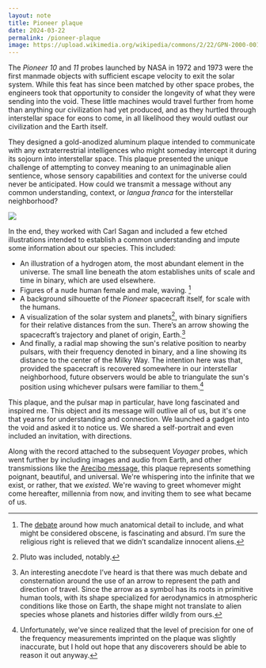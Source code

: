 ```yaml
---
layout: note
title: Pioneer plaque
date: 2024-03-22
permalink: /pioneer-plaque
image: https://upload.wikimedia.org/wikipedia/commons/2/22/GPN-2000-001621-x.jpg
---
```


The *Pioneer 10* and *11* probes launched by NASA in 1972 and 1973 were the first manmade objects with sufficient escape velocity to exit the solar system. While this feat has since been matched by other space probes, the engineers took that opportunity to consider the longevity of what they were sending into the void. These little machines would travel further from home than anything our civilization had yet produced, and as they hurtled through interstellar space for eons to come, in all likelihood they would outlast our civilization and the Earth itself.

They designed a gold-anodized aluminum plaque intended to communicate with any extraterrestrial intelligences who might someday intercept it during its sojourn into interstellar space. This plaque presented the unique challenge of attempting to convey meaning to an unimaginable alien sentience, whose sensory capabilities and context for the universe could never be anticipated. How could we transmit a message without any common understanding, context, or *langua franca* for the interstellar neighborhood?

![](https://en.wikipedia.org/wiki/Pioneer_plaque#/media/File:Pioneer_plaque.svg)

In the end, they worked with Carl Sagan and included a few etched illustrations intended to establish a common understanding and impute some information about our species. This included:

- An illustration of a hydrogen atom, the most abundant element in the universe. The small line beneath the atom establishes units of scale and time in binary, which are used elsewhere.
- Figures of a nude human female and male, waving. [^1]
- A background silhouette of the *Pioneer* spacecraft itself, for scale with the humans.
- A visualization of the solar system and planets[^2], with binary signifiers for their relative distances from the sun. There’s an arrow showing the spacecraft’s trajectory and planet of origin, Earth.[^3]
- And finally, a radial map showing the sun's relative position to nearby pulsars, with their frequency denoted in binary, and a line showing its distance to the center of the Milky Way. The intention here was that, provided the spacecraft is recovered somewhere in our interstellar neighborhood, future observers would be able to triangulate the sun's position using whichever pulsars were familiar to them.[^4]

This plaque, and the pulsar map in particular, have long fascinated and inspired me. This object and its message will outlive all of us, but it's one that yearns for understanding and connection. We launched a gadget into the void and asked it to notice us. We shared a self-portrait and even included an invitation, with directions.

Along with the record attached to the subsequent *Voyager* probes, which went further by including images and audio from Earth, and other transmissions like the [Arecibo message](https://en.wikipedia.org/wiki/Arecibo_message), this plaque represents something poignant, beautiful, and universal. We're whispering into the infinite that we exist, or rather, that we *existed*. We're waving to greet whomever might come hereafter, millennia from now, and inviting them to see what became of us. 

[^1]: The [debate](https://en.wikipedia.org/wiki/Pioneer_plaque#Figures_of_a_man_and_a_woman) around how much anatomical detail to include, and what might be considered obscene, is fascinating and absurd. I’m sure the religious right is relieved that we didn’t scandalize innocent aliens.
[^2]: Pluto was included, notably.
[^3]: An interesting anecdote I’ve heard is that there was much debate and consternation around the use of an arrow to represent the path and direction of travel. Since the arrow as a symbol has its roots in primitive human tools, with its shape specialized for aerodynamics in atmospheric conditions like those on Earth, the shape might not translate to alien species whose planets and histories differ wildly from ours.
[^4]: Unfortunately, we've since realized that the level of precision for one of the frequency measurements imprinted on the plaque was slightly inaccurate, but I hold out hope that any discoverers should be able to reason it out anyway.
